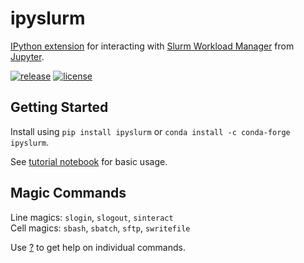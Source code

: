 # ipyslurm

[IPython extension](https://ipython.readthedocs.io/en/stable/config/extensions/index.html) for interacting with [Slurm Workload Manager](https://slurm.schedmd.com) from [Jupyter](https://jupyter.readthedocs.io).

[![release](https://img.shields.io/github/release/auneri/ipyslurm.svg)](https://github.com/auneri/ipyslurm/releases)
[![license](https://img.shields.io/github/license/auneri/ipyslurm.svg)](https://github.com/auneri/ipyslurm/blob/master/LICENSE.md)

## Getting Started

Install using `pip install ipyslurm` or `conda install -c conda-forge ipyslurm`.

See [tutorial notebook](https://github.com/auneri/ipyslurm/tree/master/examples/tutorial.ipynb) for basic usage.

## Magic Commands

Line magics: `slogin`, `slogout`, `sinteract`  
Cell magics: `sbash`, `sbatch`, `sftp`, `swritefile`

Use [?](http://ipython.readthedocs.io/en/stable/interactive/tutorial.html#exploring-your-objects) to get help on individual commands.
